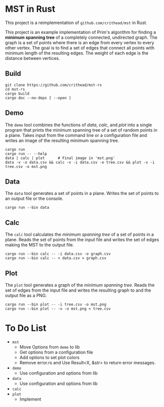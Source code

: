 # MST in Rust

This project is a reimplementation of `github.com/crithead/mst` in Rust.

This project is an example implementation of Prim's algorithm for finding
a __minimum spanning tree__ of a completely connected, undirected graph. The
graph is a set of points where there is an edge from every vertex to every
other vertex. The goal is to find a set of edges that connect all points
with minimum length of the resulting edges. The weight of each edge is the
distance between vertices.

## Build

```shell
git clone https://github.com/crithead/mst-rs
cd mst-rs
cargo build
cargo doc --no-deps [ --open ]
```

## Demo

The `demo` tool combines the functions of _data_, _calc_, and _plot_ into a
single program that prints the minimum spanning tree of a set of random points
in a plane.  Takes input from the command line or a configuration file and
writes an image of the resulting minimum spanning tree.

```shell
cargo run
cargo run -- --help
data | calc | plot      # Final image in 'mst.png'
data -v -o data.csv && calc -v -i data.csv -o tree.csv && plot -v -i tree.csv -o mst.png
```

## Data

The `data` tool generates a set of points in a plane.
Writes the set of points to an output file or the console.

```shell
cargo run --bin data
```

## Calc

The `calc` tool calculates the _minimum spanning tree_ of a set of points in a
plane.  Reads the set of points from the input file and writes the set of edges
making the MST to the output file.

```shell
cargo run --bin calc -- -i data.csv -o graph.csv
cargo run --bin calc -- < data.csv > graph.csv
```

## Plot

The `plot` tool generates a graph of the _minimum spanning tree_.
Reads the set of edges from the input file and writes the resulting graph to
and the output file as a PNG.

```shell
cargo run --bin plot -- -i tree.csv -o mst.png
cargo run --bin plot -- -v -o mst.png < tree.csv
```

# To Do List

- `mst`
  - Move Options from `demo` to lib
  - Get options from a configuration file
  - Add options to set plot colors
  - Remove error.rs and Use Result<X, &str> to return error messages.
- `demo`
  - Use configuration and options from lib
- `data`
  - Use configuration and options from lib
- `calc`
- `plot`
  - Implement


